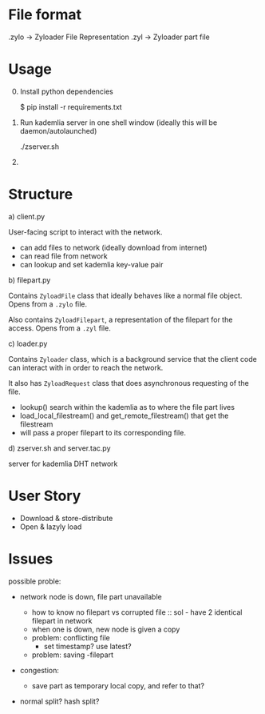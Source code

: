 # File format
.zylo -> Zyloader File Representation
.zyl -> Zyloader part file

# Usage

0. Install python dependencies

    $ pip install -r requirements.txt

1. Run kademlia server in one shell window (ideally this will be daemon/autolaunched)

    ./zserver.sh

2. 


# Structure

a) client.py
  
  User-facing script to interact with the network. 
  + can add files to network (ideally download from internet)
  + can read file from network
  + can lookup and set kademlia key-value pair

b) filepart.py

  Contains `ZyloadFile` class that ideally behaves like a normal file object.
  Opens from a `.zylo` file.

  Also contains `ZyloadFilepart`, a representation of the filepart for the access.
  Opens from a `.zyl` file.

c) loader.py

  Contains `Zyloader` class, which is a background service that the client code can interact with in order to reach the network. 

  It also has `ZyloadRequest` class that does asynchronous requesting of the file.
  + lookup() search within the kademlia as to where the file part lives
  + load_local_filestream() and get_remote_filestream() that get the filestream
  + will pass a proper filepart to its corresponding file.

d) zserver.sh and server.tac.py

  server for kademlia DHT network
  


# User Story
+ Download & store-distribute
+ Open & lazyly load




# Issues

possible proble:
- network node is down, file part unavailable
	- how to know no filepart vs corrupted file
:: sol - have 2 identical filepart in network
	- when one is down, new node is given a copy
	- problem: conflicting file
		- set timestamp? use latest?
	- problem: saving
		-filepart 

- congestion:
	- save part as temporary local copy, and refer to that?


- normal split? hash split?


